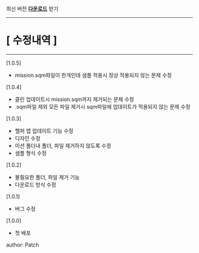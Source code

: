 
최신 버전 [**다운로드**](https://github.com/AHC-Clan/Arma-Hardcore-Command/raw/refs/heads/main/Tools/AHC_MissionSampleHelper/AHC_MissionHelper.exe) 받기

---------------------------------------------------------------
# [ 수정내역 ]
---------------------------------------------------------------
[1.0.5]
- mission.sqm파일이 한개인데 샘플 적용시 정상 적용되지 않는 문제 수정

[1.0.4]
- 클린 업데이트시 mission.sqm까지 제거되는 문제 수정
- .sqm파일 제외 모든 파일 제거시 sqm파일에 업데이트가 적용되지 않는 문제 수정

[1.0.3]
- 헬퍼 앱 업데이트 기능 수정
- 디자인 수정
- 미션 폴더내 폴더, 파일 제거하지 않도록 수정
- 샘플 형식 수정

[1.0.2]
- 불필요한 폴더, 파일 제거 기능
- 다운로드 방식 수정

[1.0.1]
- 버그 수정


[1.0.0]
- 첫 배포

author: Patch
